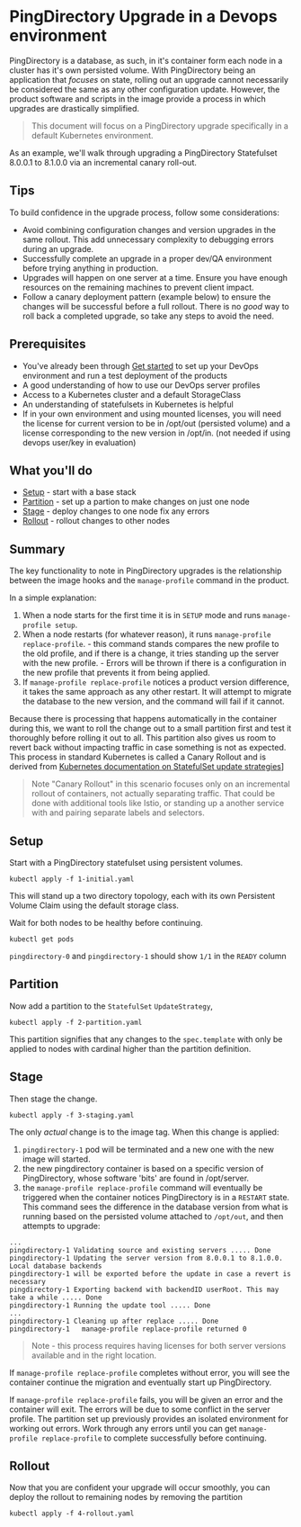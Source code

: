 # PingDirectory Upgrade in a Devops environment

PingDirectory is a database, as such, in it's container form each node in a cluster has it's own persisted volume. With PingDirectory being an application that _focuses_ on state, rolling out an upgrade cannot necessarily be considered the same as any other configuration update. However, the product software and scripts in the image provide a process in which upgrades are drastically simplified. 

> This document will focus on a PingDirectory upgrade specifically in a default Kubernetes environment. 

As an example, we'll walk through upgrading a PingDirectory Statefulset 8.0.0.1 to 8.1.0.0 via an incremental canary roll-out. 

## Tips

To build confidence in the upgrade process, follow some considerations:

* Avoid combining configuration changes and version upgrades in the same rollout. This add unnecessary complexity to debugging errors during an upgrade.
* Successfully complete an upgrade in a proper dev/QA environment before trying anything in production. 
* Upgrades will happen on one server at a time. Ensure you have enough resources on the remaining machines to prevent client impact.
* Follow a canary deployment pattern (example below) to ensure the changes will be successful before a full rollout. There is no _good_ way to roll back a completed upgrade, so take any steps to avoid the need.


## Prerequisites

* You've already been through [Get started](getStarted.md) to set up your DevOps environment and run a test deployment of the products
* A good understanding of how to use our DevOps server profiles
* Access to a Kubernetes cluster and a default StorageClass
* An understanding of statefulsets in Kubernetes is helpful
* If in your own environment and using mounted licenses, you will need the license for current version to be in /opt/out (persisted volume) and a license corresponding to the new version in /opt/in. (not needed if using devops user/key in evaluation)

## What you'll do

* [Setup](#setup) - start with a base stack
* [Partition](#partition) - set up a partion to make changes on just one node
* [Stage](#stage) - deploy changes to one node fix any errors
* [Rollout](#rollout) - rollout changes to other nodes


## Summary

The key functionality to note in PingDirectory upgrades is the relationship between the image hooks and the `manage-profile` command in the product. 

In a simple explanation: 
  1. When a node starts for the first time it is in `SETUP` mode and runs `manage-profile setup`. 
  2. When a node restarts (for whatever reason), it runs `manage-profile replace-profile`. 
    - this command stands compares the new profile to the old profile, and if there is a change, it tries standing up the server with the new profile. 
    - Errors will be thrown if there is a configuration in the new profile that prevents it from being applied. 
  3. If `manage-profile replace-profile` notices a product version difference, it takes the same approach as any other restart. It will attempt to migrate the database to the new version, and the command will fail if it cannot. 

Because there is processing that happens automatically in the container during this, we want to roll the change out to a small partition first and test it thoroughly before rolling it out to all. This partition also gives us room to revert back without impacting traffic in case something is not as expected. 
This process in standard Kubernetes is called a Canary Rollout and is derived from [Kubernetes documentation on StatefulSet update strategies](https://kubernetes.io/docs/concepts/workloads/controllers/statefulset/#update-strategies)]

> Note "Canary Rollout" in this scenario focuses only on an incremental rollout of containers, not actually separating traffic. That could be done with additional tools like Istio, or standing up a another service with and pairing separate labels and selectors. 

## Setup

Start with a PingDirectory statefulset using persistent volumes. 

  ```
  kubectl apply -f 1-initial.yaml
  ```

This will stand up a two directory topology, each with its own Persistent Volume Claim using the default storage class. 

Wait for both nodes to be healthy before continuing. 

  ```
  kubectl get pods
  ```
`pingdirectory-0` and `pingdirectory-1` should show `1/1` in the `READY` column

## Partition

Now add a partition to the `StatefulSet` `UpdateStrategy`, 

  ```
  kubectl apply -f 2-partition.yaml
  ```

This partition signifies that any changes to the `spec.template` with only be applied to nodes with cardinal higher than the partition definition.

## Stage

Then stage the change. 

  ```
  kubectl apply -f 3-staging.yaml
  ```
The only _actual_ change is to the image tag. When this change is applied:
  1. `pingdirectory-1` pod will be terminated and a new one with the new image will started.
  2. the new pingdirectory container is based on a specific version of PingDirectory, whose software 'bits' are found in /opt/server. 
  3. the `manage-profile replace-profile` command will eventually be triggered when the container notices PingDirectory is in a `RESTART` state. This command sees the difference in the database version from what is running based on the persisted volume attached to `/opt/out`, and then attempts to upgrade: 

  ```
  ...
  pingdirectory-1 Validating source and existing servers ..... Done
  pingdirectory-1 Updating the server version from 8.0.0.1 to 8.1.0.0. Local database backends
  pingdirectory-1 will be exported before the update in case a revert is necessary
  pingdirectory-1 Exporting backend with backendID userRoot. This may take a while ..... Done
  pingdirectory-1 Running the update tool ..... Done
  ...
  pingdirectory-1 Cleaning up after replace ..... Done
  pingdirectory-1   manage-profile replace-profile returned 0
  ```

> Note - this process requires having licenses for both server versions available and in the right location.

If `manage-profile replace-profile` completes without error, you will see the container continue the migration and eventually start up PingDirectory. 

If `manage-profile replace-profile` fails, you will be given an error and the container will exit. The errors will be due to some conflict in the server profile. The partition set up previously provides an isolated environment for working out errors. Work through any errors until you can get `manage-profile replace-profile` to complete successfully before continuing.

## Rollout

Now that you are confident your upgrade will occur smoothly, you can deploy the rollout to remaining nodes by removing the partition 

  ```
  kubectl apply -f 4-rollout.yaml
  ```